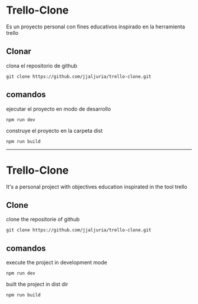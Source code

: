 # Trello-Clone

Es un proyecto personal con fines educativos inspirado en la herramienta trello

## Clonar

clona el repositorio de github

```
git clone https://github.com/jjaljuria/trello-clone.git
```

## comandos

ejecutar el proyecto en modo de desarrollo

```
npm run dev
```

construye el proyecto en la carpeta dist

```
npm run build
```

---

# Trello-Clone

It's a personal project with objectives education inspirated in the tool trello

## Clone

clone the repositorie of github

```
git clone https://github.com/jjaljuria/trello-clone.git
```

## comandos

execute the project in development mode

```
npm run dev
```

built the project in dist dir

```
npm run build
```
